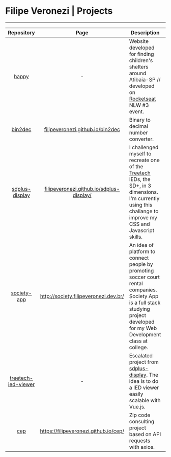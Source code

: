 # Filipe Veronezi | Projects

------



|                          Repository                          |                             Page                             | Description                                                  |  Status   |
| :----------------------------------------------------------: | :----------------------------------------------------------: | ------------------------------------------------------------ | :-------: |
|       [happy](https://github.com/filipeveronezi/happy)       |                              -                               | Website developed for finding children's shelters around Atibaia-SP // developed on [Rocketseat](https://rocketseat.com.br/) NLW #3 event. | Finished  |
|     [bin2dec](https://github.com/filipeveronezi/bin2dec)     | [filipeveronezi.github.io/bin2dec](https://filipeveronezi.github.io/bin2dec/) | Binary to decimal number converter.                          | Finished  |
| [sdplus-display](https://github.com/filipeveronezi/sdplus-display) | [filipeveronezi.github.io/sdplus-display/](https://filipeveronezi.github.io/sdplus-display/) | I challenged myself to recreate one of the [Treetech](http://treetech.com.br/) IEDs, the SD+, in 3 dimensions. I'm currently using this challange to improve my CSS and Javascript skills. | Escalated |
| [society-app](https://github.com/filipeveronezi/society-app) |            http://society.filipeveronezi.dev.br/             | An idea of platform to connect people by promoting soccer court rental companies. Society App is a full stack studying project developed for my Web Development class at college. | Finished  |
| [treetech-ied-viewer](https://github.com/filipeveronezi/treetech-ied-viewer) |                              -                               | Escalated project from [sdplus-display](https://github.com/filipeveronezi/sdplus-display). The idea is to do a IED viewer easily scalable with Vue.js. |   To do   |
|         [cep](https://github.com/filipeveronezi/cep)         |            https://filipeveronezi.github.io/cep/             | Zip code consulting project based on API requests with axios. | Finished  |
